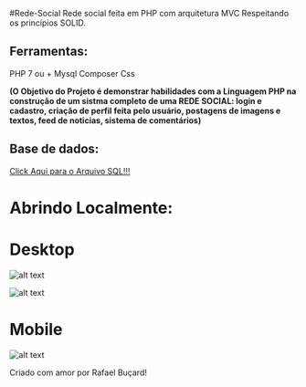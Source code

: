 #Rede-Social
 Rede social  feita em PHP com arquitetura MVC Respeitando os princípios SOLID.
 
 
## Ferramentas:

PHP 7 ou +
Mysql
Composer 
Css

 **(O Objetivo do Projeto é demonstrar habilidades com a Linguagem PHP na construção de um sistma completo de uma REDE SOCIAL: login e cadastro, criação de perfil feita pelo usuário, postagens de imagens e textos, feed de noticias, sistema de comentários)** 
 
## Base de dados:

[Click Aqui para o Arquivo SQL!!!](https://mega.nz/file/dJpRHK6Q#B-9055xTuFoLcn1MGtjIz9ipTWQSkv-47UU6i40-l8A)

# Abrindo Localmente:


# Desktop

![alt text]()

![alt text]()

# Mobile

![alt text]()


Criado com amor por Rafael Buçard! 
